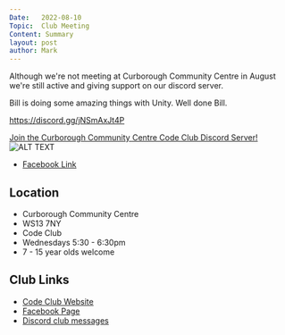 ```yaml
---
Date:   2022-08-10
Topic:  Club Meeting
Content: Summary
layout: post
author: Mark
---
```

Although we're not meeting at Curborough Community Centre in August we're still active and giving support on our discord server.

Bill is doing some amazing things with Unity. Well done Bill.

https://discord.gg/jNSmAxJt4P

[Join the Curborough Community Centre Code Club Discord Server!](https://l.facebook.com/l.php?u=https%3A%2F%2Fdiscord.gg%2FjNSmAxJt4P&h=AT1M018mjrwQR4LnAl9co9dFGjTPkIuEiz2xwr1IiOGYbGgIbQ-OZPC25li3oYb_tlRV7CoLMaJyZ9JUyeRw-MEPMSdXs34n4PNVPl5fye7Afh5jx7LLSUEfPZxtYxPq&s=1)![ALT TEXT](https://external.fbhx6-1.fna.fbcdn.net/emg1/v/t13/13957814808962068580?url=https%3A%2F%2Fcdn.discordapp.com%2Ficons%2F752788181954461750%2Fffc72da0d75123f00019873ad95b9e43.jpg%3Fsize%3D256&fb_obo=1&utld=discordapp.com&stp=c0.5000x0.5000f_dst-emg0_p200x200_q75&ccb=13-1&oh=06_AbGIcl6VqTpIf00Bin7d_ToFUbcq_hCUJ6ZaI4zJTKO3zw&oe=65289D0C&_nc_sid=e609ca)

* [Facebook Link](https://www.facebook.com/1481985248595237/posts/5094005390726520/)

## Location

* Curborough Community Centre
* WS13 7NY
* Code Club
* Wednesdays 5:30 - 6:30pm
* 7 - 15 year olds welcome

## Club Links

* [Code Club Website](https://lichfield-code-club.github.io/)
* [Facebook Page](https://www.facebook.com/LichfieldCoders)
* [Discord club messages](https://discord.gg/szz6xGK)
